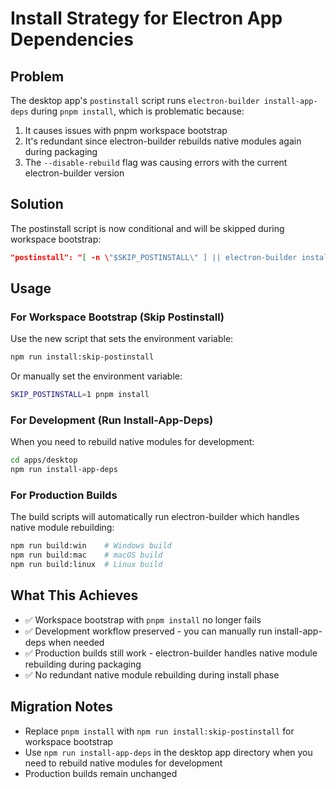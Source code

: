 # Install Strategy for Electron App Dependencies

## Problem

The desktop app's `postinstall` script runs `electron-builder install-app-deps` during `pnpm install`, which is problematic because:

1. It causes issues with pnpm workspace bootstrap
2. It's redundant since electron-builder rebuilds native modules again during packaging
3. The `--disable-rebuild` flag was causing errors with the current electron-builder version

## Solution

The postinstall script is now conditional and will be skipped during workspace bootstrap:

```json
"postinstall": "[ -n \"$SKIP_POSTINSTALL\" ] || electron-builder install-app-deps"
```

## Usage

### For Workspace Bootstrap (Skip Postinstall)

Use the new script that sets the environment variable:

```bash
npm run install:skip-postinstall
```

Or manually set the environment variable:

```bash
SKIP_POSTINSTALL=1 pnpm install
```

### For Development (Run Install-App-Deps)

When you need to rebuild native modules for development:

```bash
cd apps/desktop
npm run install-app-deps
```

### For Production Builds

The build scripts will automatically run electron-builder which handles native module rebuilding:

```bash
npm run build:win    # Windows build
npm run build:mac    # macOS build
npm run build:linux  # Linux build
```

## What This Achieves

- ✅ Workspace bootstrap with `pnpm install` no longer fails
- ✅ Development workflow preserved - you can manually run install-app-deps when needed
- ✅ Production builds still work - electron-builder handles native module rebuilding during packaging
- ✅ No redundant native module rebuilding during install phase

## Migration Notes

- Replace `pnpm install` with `npm run install:skip-postinstall` for workspace bootstrap
- Use `npm run install-app-deps` in the desktop app directory when you need to rebuild native modules for development
- Production builds remain unchanged
